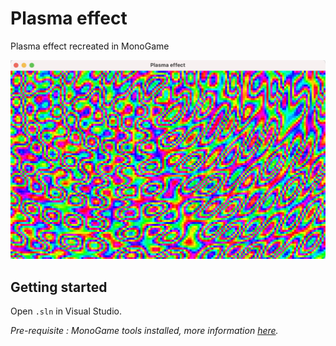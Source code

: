 # Plasma effect

Plasma effect recreated in MonoGame

![](./doc/sample.png)

## Getting started

Open `.sln` in Visual Studio.

*Pre-requisite : MonoGame tools installed, more information [here](https://docs.monogame.net/articles/getting_started/0_getting_started.html).*